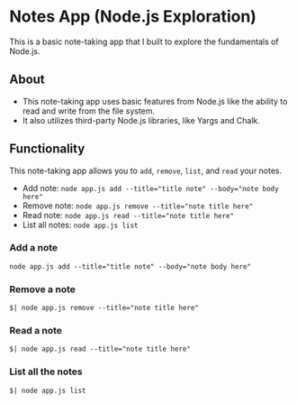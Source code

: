 # Notes App (Node.js Exploration)

This is a basic note-taking app that I built to explore the fundamentals of Node.js.

## About
* This note-taking app uses basic features from Node.js like the ability to read and write from the file system.
* It also utilizes third-party Node.js libraries, like Yargs and Chalk.
	
## Functionality
This note-taking app allows you to ```add```, ```remove```, ```list```, and ```read``` your notes.
* Add note: 
```node app.js add --title="title note" --body="note body here"```
* Remove note: 
```node app.js remove --title="note title here"```
* Read note: ```node app.js read --title="note title here"```
* List all notes: ```node app.js list```

### Add a note
```node app.js add --title="title note" --body="note body here"```

### Remove a note
```
$| node app.js remove --title="note title here"
```

### Read a note
```
$| node app.js read --title="note title here"
```

### List all the notes
```
$| node app.js list
```
